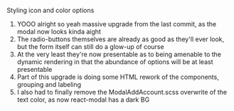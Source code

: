 Styling icon and color options
1. YOOO alright so yeah massive upgrade from the last commit, as the modal now looks kinda aight
2. The radio-buttons themselves are already as good as they'll ever look, but the form itself can still do a glow-up of course
3. At the very least they're now presentable as to being amenable to the dynamic rendering in that the abundance of options will be at least presentable
4. Part of this upgrade is doing some HTML rework of the components, grouping and labeling
5. I also had to finally remove the ModalAddAccount.scss overwrite of the text color, as now react-modal has a dark BG